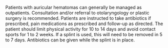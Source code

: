 Patients with auricular hematomas can generally be managed as outpatients. Consultation and/or referral to otolaryngology or plastic surgery is recommended. Patients are instructed to take antibiotics if prescribed, pain medications as prescribed and follow-up as directed. The patient should limit physical activity for 10 to 14 days and avoid contact sports for 1 to 2 weeks. If a splint is used, this will need to be removed in 5 to 7 days. Antibiotics can be given while the splint is in place.